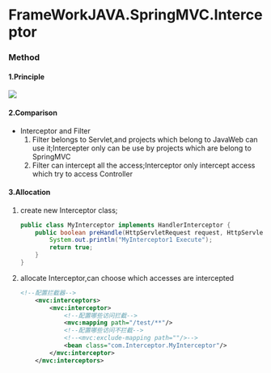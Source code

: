 # FrameWorkJAVA.SpringMVC.Interceptor

### Method

#### 1.Principle

![](/Users/toyz/Package/Note/FrameWorkJAVA/拦截器原理.png)

#### 2.Comparison

- Interceptor and Filter
  1. Filter belongs to Servlet,and projects which belong to JavaWeb can use it;Intercepter only can be use by projects which are belong to SpringMVC
  2. Filter can intercept all the access;Interceptor only intercept access which try to access Controller

#### 3.Allocation

1. create new Interceptor class;

   ```java
   public class MyInterceptor implements HandlerInterceptor {
       public boolean preHandle(HttpServletRequest request, HttpServletResponse response, Object handler) throws Exception {
           System.out.println("MyInterceptor1 Execute");
           return true;
       }
   }
   ```

2. allocate Interceptor,can choose which accesses are intercepted

   ```xml
   <!--配置拦截器-->
       <mvc:interceptors>
           <mvc:interceptor>
               <!--配置哪些访问拦截-->
               <mvc:mapping path="/test/**"/>
               <!--配置哪些访问不拦截-->
               <!--<mvc:exclude-mapping path=""/>-->
               <bean class="com.Interceptor.MyInterceptor"/>
           </mvc:interceptor>
       </mvc:interceptors>
   ```

   